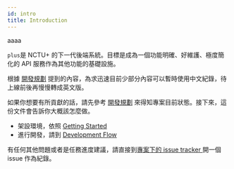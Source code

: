 ```yaml
---
id: intro
title: Introduction
---
```

aaaa

`plus`是 NCTU+ 的下一代後端系統。目標是成為一個功能明確、好維護、極度簡化的 API 服務作為其他功能的基礎設施。

根據 [開發規劃][1] 提到的內容，為求迅速目前少部分內容可以暫時使用中文紀錄，待上線前後再慢慢轉成英文版。

如果你想要有所貢獻的話，請先參考 [開發規劃][1] 來得知專案目前狀態。接下來，這份文件會告訴你大概該怎麼做。

+ 架設環境，依照 [Getting Started](./getting_started.md)
+ 進行開發，請到 [Development Flow](./dev_flow.md)

有任何其他問題或者是任務進度建議，請直接到[專案下的 issue tracker ][2]開一個 issue 作為紀錄。

[1]:https://github.com/ianre657/plus/wiki
[2]:https://github.com/ianre657/plus/issues
